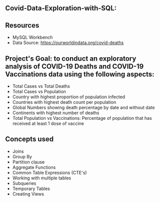 ## Covid-Data-Exploration-with-SQL: 


## Resources

- MySQL Workbench
- Data Source: https://ourworldindata.org/covid-deaths


## Project's Goal: to conduct an exploratory analysis of COVID-19 Deaths and COVID-19 Vaccinations data using the following aspects: 

- Total Cases vs Total Deaths
- Total Cases vs Population
- Country with highest proportion of population infected
- Countries with highest death count per population
- Global Numbers showing death percentage by date and without date 
- Continents with highest number of deaths
- Total Population vs Vaccinations: Percentage of population that has received at least 1 dose of vaccine


## Concepts used

- Joins
- Group By
- Partition clause
- Aggregate Functions
- Common Table Expressions (CTE's)
- Working with multiple tables
- Subqueries
- Temporary Tables
- Creating Views
